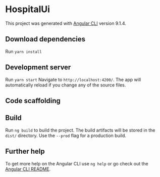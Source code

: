 # HospitalUi

This project was generated with [Angular CLI](https://github.com/angular/angular-cli) version 9.1.4.
## Download dependencies 
Run `yarn install`
## Development server

Run `yarn start`
Navigate to `http://localhost:4200/`. The app will automatically reload if you change any of the source files.

## Code scaffolding


## Build

Run `ng build` to build the project. The build artifacts will be stored in the `dist/` directory. Use the `--prod` flag for a production build.

## Further help

To get more help on the Angular CLI use `ng help` or go check out the [Angular CLI README](https://github.com/angular/angular-cli/blob/master/README.md).

